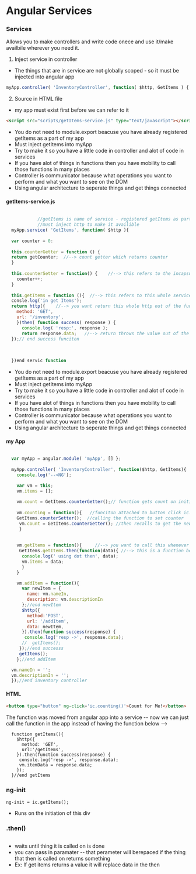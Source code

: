 Angular Services
===

### Services
Allows you to make controllers and write code onece and use it/make availbile wherever you need it.
1. Inject service in controller

* The things that are in service are not globally scoped - so it must be injected into angular app
```javascript
myApp.controller( 'InventoryController', function( $http, GetItems ) {.....}
```

2. Source in HTML file 

* my app must exist first before we can refer to it
```html
<script src="scripts/getItems-service.js" type="text/javascript"></script>
```

* You do not need to module.export beacuse you have already registered getItems as a part of my app
* Must inject getItems into myApp
* Try to make it so you have a little code in controller and alot of code in services
* If you have alot of things in functions then you have mobility to call those functions in many places
* Controller is communicator because what operations you want to perform and what you want to see on the DOM
* Using angular architecture to seperate things and get things connected



#### getItems-service.js
```javascript
  
            //getItems is name of service - registered getItems as part of myApp
            //must inject http to make it availible
  myApp.service( 'GetItems', function( $http ){
  
  var counter = 0:
  
  this.counterGetter = function () {
  return getCounter;  //--> count getter which returns counter
  }
  
  this.counterSetter = function() {    //--> this refers to the incapsulating scope (in this case thise service)
    counter++;
  }
  
  this.getItems = function (){  //--> this refers to this whole services
  consle.log('in get Items');
  return http({    //--> you want return this whole http out of the function
    method: 'GET',
    url: '/inventory',
    })then( function success( response ) {
      console.log( 'resp:', response );
      return response.data;   //--> return throws the value out of the current function - makes it availible in service
  });// end success funciton
  
  
  
  })end servic function
```
* You do not need to module.export beacuse you have already registered getItems as a part of my app
* Must inject getItems into myApp
* Try to make it so you have a little code in controller and alot of code in services
* If you have alot of things in functions then you have mobility to call those functions in many places
* Controller is communicator because what operations you want to perform and what you want to see on the DOM
* Using angular architecture to seperate things and get things connected


#### my App
```javascript

  var myApp = angular.module( 'myApp', [] };
  
  myApp.controller( 'InventoryController', function($http, GetItems){
    console.log('-->NG');

    var vm = this;
    vm.items = [];
    
    vm.count = GetItems.counterGetter();// function gets count on initiation of html load
    
    vm.counting = function(){   //funciton attached to button click ic.counting on html button
    GetItems.counterSetter();  //calling the function to set counter 
     vm.count = GetItems.counterGetter(); //then recalls to get the new count
     }
    
  
    vm.getItems = function(){     //--> you want to call this whenever you want to put it in a function
     GetItems.getItems.then(function(data){ //--> this is a function being called 
      console.log(' using dot then', data);
      vm.items = data;
      }
    }

    vm.addItem = function(){
      var newItem = {
        name: vm.nameIn,
        description: vm.descriptionIn
      };//end newItem
      $http({
        method:'POST',
        url: '/addItem',
        data: newItem,
      }).then(function success(response) {
       console.log('resp ->', response.data);
      //  getItems();
     });//end successs
     getItems();
    };//end addItem

  vm.nameIn = '';
  vm.descriptionIn = '';
  });//end inventory controller

```

#### HTML
```html
<button type="button" ng-click='ic.counting()'>Count for Me!</button>
```


The function was moved from angular app into a service -- now we can just call the function in the app instead of having the function below -->
```
  function getItems(){
    $http({
      method: 'GET',
      url:'/getItems',
    }).then(function success(response) {
     console.log('resp ->', response.data);
     vm.itemData = response.data;
    });
  }//end getItems
```



### ng-init
```
ng-init = ic.getItems();
```
* Runs on the initiation of this div


### .then()
```getItems().then(data)
```
* waits until thing it is called on is done
* you can pass in paramater -- that perameter will berepaced if the thing that then is called on returns something
* Ex: If get items returns a value it will replace data in the then


